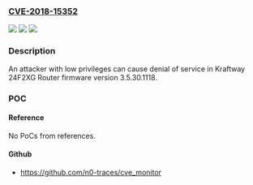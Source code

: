 ### [CVE-2018-15352](https://cve.mitre.org/cgi-bin/cvename.cgi?name=CVE-2018-15352)
![](https://img.shields.io/static/v1?label=Product&message=Kraftway&color=blue)
![](https://img.shields.io/static/v1?label=Version&message=Kraftway-24F2XG%20Router%20firmware%203.5.30.1118%20&color=brightgreen)
![](https://img.shields.io/static/v1?label=Vulnerability&message=Denial%20of%20service%20by%20an%20attacker%20with%20low%20privileges&color=brightgreen)

### Description

An attacker with low privileges can cause denial of service in Kraftway 24F2XG Router firmware version 3.5.30.1118.

### POC

#### Reference
No PoCs from references.

#### Github
- https://github.com/n0-traces/cve_monitor

